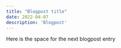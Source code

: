 ```yaml
---
title: "Blogpost title"
date: 2022-04-07
description: 'Blogpost'
---
```


Here is the space for the next blogpost entry
